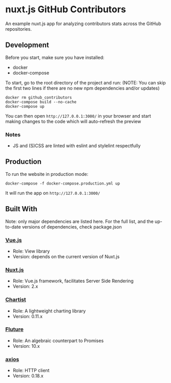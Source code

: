 # nuxt.js GitHub Contributors
An example nuxt.js app for analyzing contributors stats across the GitHub
repositories.

## Development
Before you start, make sure you have installed:
- docker
- docker-compose

To start, go to the root directory of the project and run:
(NOTE: You can skip the first two lines if there are no new npm dependencies and/or updates)
```
docker rm github_contributors
docker-compose build --no-cache
docker-compose up
```
You can then open `http://127.0.0.1:3000/` in your browser and start making
changes to the code which will auto-refresh the preview

### Notes
- JS and (S)CSS are linted with eslint and stylelint respectfully

## Production
To run the website in production mode:
```
docker-compose -f docker-compose.production.yml up
```
It will run the app on `http://127.0.0.1:3000/`

## Built With
Note: only major dependencies are listed here. For the full list, and the
up-to-date versions of dependencies, check package.json
### [Vue.js](https://vuejs.org/)
- Role: View library
- Version: depends on the current version of Nuxt.js

### [Nuxt.js](https://nuxtjs.org/)
- Role: Vue.js framework, facilitates Server Side Rendering
- Version: 2.x

### [Chartist](https://gionkunz.github.io/chartist-js/index.html)
- Role: A lightweight charting library
- Version: 0.11.x

### [Fluture](https://github.com/fluture-js/Fluture)
- Role: An algebraic counterpart to Promises
- Version: 10.x

### [axios](https://github.com/axios/axios)
- Role: HTTP client
- Version: 0.18.x
